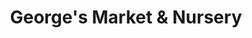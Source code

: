 ---
title: "George's Market & Nursery"
url: /latham/georges-market-and-nursery/
shop: garden centre
---